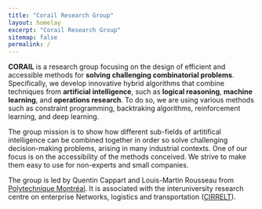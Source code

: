 ```yaml
---
title: "Corail Research Group"
layout: homelay
excerpt: "Corail Research Group"
sitemap: false
permalink: /
---
```



**CORAIL** is a research group focusing on the design of efficient and accessible methods for **solving challenging combinatorial problems**. Specifically, we develop innovative hybrid algorithms that combine techniques from **artificial intelligence**, such as **logical reasoning**, **machine learning**, and **operations research**. To do so, we are using various methods such as constraint programming, backtraking algorithms, reinforcement learning, and deep learning.

The group mission is to show how different sub-fields of artitifical intelligence can be combined together in order so solve challenging decision-making problems, arising in many industrial contexts. One of our focus is on the accessibility of the methods conceived. We strive to make them easy to use for non-experts and small companies.

The group is led by Quentin Cappart and Louis-Martin Rousseau from [Polytechnique Montréal](https://www.polymtl.ca). It is associated with the interuniversity research centre on enterprise Networks, logistics and transportation ([CIRRELT](https://www.cirrelt.ca/)).
